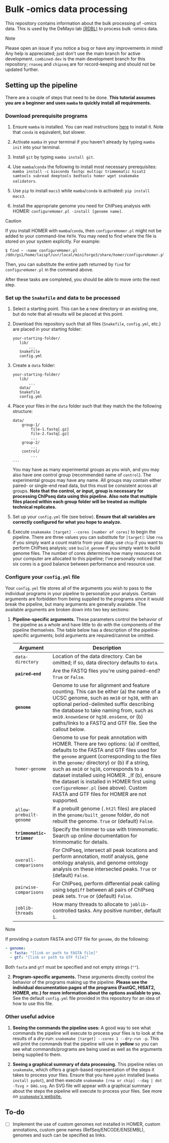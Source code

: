 # Bulk -omics data processing

This repository contains information about the bulk processing of -omics data.
This is used by the DeMayo lab
[(RDBL)](https://www.niehs.nih.gov/research/atniehs/labs/rdbl) to process bulk
-omics data.

> [!NOTE]  
> Please open an issue if you notice a bug or have any improvements in mind!
> Any help is appreciated; just don't use the main branch for active development.
> `combined-dev` is the main development branch for this repository; `rnaseq`
> and `chipseq` are for record-keeping and should not be updated further.

## Setting up the pipeline

There are a couple of steps that need to be done. **This tutorial assumes you
are a beginner and uses `mamba` to quickly install all requirements.**

### Download prerequisite programs

1. Ensure `mamba` is installed. You can read instructions
   [here](https://github.com/conda-forge/miniforge) to install it.
   Note that `conda` is equivalent, but slower.

2. Activate `mamba` in your terminal if you haven't already by
   typing `mamba init` into your terminal.

3. Install `git` by typing `mamba install git`.

4. Use `mamba`/`conda` the following to install most necessary prerequisites:
   `mamba install -c bioconda fastqc multiqc trimmomatic hisat2 samtools
   subread deeptools bedtools homer wget snakemake validators`.

5. Use `pip` to install `macs3` while `mamba`/`conda` is activated:
   `pip install macs3`.

6. Install the appropriate genome you need for ChIPseq analysis with HOMER:
   `configureHomer.pl -install [genome name]`.

> [!CAUTION]
> If you install HOMER with `mamba`/`conda`, then `configureHomer.pl` might
> not be added to your command-line `PATH`. You may need to find where the
> file is stored on your system explicitly. For example:
> ```shell
> $ find ~ -name configureHomer.pl
> /ddn/gs1/home/laispf/usr/local/miniforge3/share/homer/configureHomer.pl
> ```
> Then, you can substitute the entire path returned by `find` for
> `configureHomer.pl` in the command above.

After these tasks are completed, you should be able to move onto the next step.

### Set up the `Snakefile` and data to be processed

1. Select a starting point. This can be a new directory or an existing one,
   but do note that all results will be placed at this point.

2. Download this repository such that all files (`Snakefile`, `config.yml`, etc.)
   are placed in your starting folder:
   ```
   your-starting-folder/
      lib/
          ...
      Snakefile
      config.yml
   ```

3. Create a `data` folder:
   ```
   your-starting-folder/
      lib/
          ...
      data/
      Snakefile
      config.yml
   ```

4. Place your files in the `data` folder such that they match the the following
   structure:

    ```
    data/
        group-1/
            file-1.fastq[.gz]
            file-2.fastq[.gz]
            ...
        group-2/
            ...
        control/
            ...
    ...
    ```
    You may have as many experimental groups as you wish, and you may also have
    one control group (recommended name of `control`). The experimental groups
    may have any name. All groups may contain either paired- or single-end
    read data, but this must be consistent across all groups. **Note that the
    control, or input, group is necessary for processing ChIPseq data using
    this pipeline. Also note that multiple files placed within each group
    folder will be treated as multiple technical replicates.**

5. Set up your `config.yml` file (see below). **Ensure that all variables are
   correctly configured for what you hope to analyze.**

6. Execute `snakemake [target] --cores [number of cores]` to begin the
   pipeline. There are three values you can substitute for `[target]`:
   Use `rna` if you simply want a count matrix from your data; use
   `chip` if you want to perform ChIPseq analysis; use `build_genome` if 
   you simply want to build genome files. The number of cores determines
   how many resources on your computer are allocated to this pipeline; I've
   personally noticed that six cores is a good balance between performance
   and resource use.

### Configure your `config.yml` file

Your `config.yml` file stores all of the arguments you wish to pass to the
individual programs in your pipeline to personalize your analysis. Certain
arguments are forbidden from being supplied to the programs since it would
break the pipeline, but many arguments are generally available. The available
arguments are broken down into two key sections:

1. **Pipeline-specific arguments.** These parameters control the behavior of
   the pipeline as a whole and have little to do with the components of the
   pipeline themselves. The table below has a description of the pipeline-
   specific arguments; bold arguments are required/cannot be omitted.

   | Argument | Description |
   | -------- | ----------- |
   | `data-directory` | Location of the data directory. Can be omitted; if so, data directory defaults to `data`. |
   | **`paired-end`** | Are the FASTQ files you're using paired-end? `True` or `False`. |
   | **`genome`** | Genome to use for alignment and feature counting. This can be either (a) the name of a UCSC genome, such as `mm10` or `hg38`, with an optional period-delimited suffix describing the database to take naming from, such as `mm10.knownGene` or `hg38.ensGene`, or (b) paths/links to a FASTQ and GTF file. See the callout below. |
   | `homer-genome` | Genome to use for peak annotation with HOMER. There are two options: (a) if omitted, defaults to the FASTA and GTF files used for the `genome` arguent (corresponding to the files in the `genome/` directory) or (b) if a string, such as `mm10` or `hg38`, corresponds to a dataset installed using HOMER. _If (b), ensure the dataset is installed in HOMER first using `configureHomer.pl` (see above). Custom FASTA and GTF files for HOMER are not supported. |
   | `allow-prebuilt-genome` | If a prebuilt genome (`.ht2l` files) are placed in the `genome/built_genome` folder, do not rebuilt the genome. `True` or (default) `False`. |
   | **`trimmomatic-trimmer`** | Specify the trimmer to use with trimmomatic. Search up online documentation for trimmomatic for details. |
   | `overall-comparisons` | For ChIPseq, intersect all peak locations and perform annotation, motif analysis, gene ontology analysis, and genome ontology analysis on these intersected peaks. `True` or (default) `False`. |
   | `pairwise-comparisons` | For ChIPseq, perform differential peak calling using `bdgdiff` between all pairs of ChIPseq peak sets. `True` or (default) `False`. |
   | `joblib-threads` | How many threads to allocate to `joblib`-controlled tasks. Any positive number, default `1`. |

> [!NOTE]
> If providing a custom FASTA and GTF file for `genome`, do the following:
>
> ```yaml
> - genome:
>   - fasta: "[link or path to FASTA file]"
>   - gtf: "[link or path to GTF file]"
> ```
>
> Both `fasta` and `gtf` must be specified and not empty strings (`""`).

2. **Program-specific arguments.** These arguments directly control the behavior
   of the programs making up the pipeline. **Please see the individual documentation
   pages of the programs (FastQC, HISAT2, HOMER, etc.) for more information about
   the options available to you.** See the default `config.yml` file provided
   in this repository for an idea of how to use this file.

### Other useful advice

1. **Seeing the commands the pipeline uses:** A good way to see what commands
   the pipeline will execute to process your files is to look at the results of
   a *dry-run*: `snakemake [target] --cores 1 --dry-run -p`. This will
   print the commands that the pipeline will use in **yellow** so you can see 
   what commands/programs are being used as well as the arguments being supplied
   to them.

2. **Seeing a graphical summary of data processing.** This pipeline relies on
   `snakemake`, which offers a graph-based representation of the steps it takes
   to process your files. Ensure that you have `pydot` installed (`mamba install
   pydot`), and then execute `snakemake [rna or chip] --dag | dot -Tsvg > DAG.svg`.
   An SVG file will appear with a graphical summary about the steps the pipeline
   will execute to process your files. See more on
   [`snakemake`'s website.](https://snakemake.readthedocs.io/en/stable/executing/cli.html#visualization)

## To-do

- [ ] Implement the use of custom genomes not installed in HOMER, custom annotations,
      custom gene names (RefSeq/ENCODE/ENSEMBL), genomes and such can be specified as
      links.